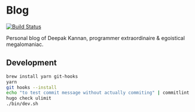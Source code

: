 # Blog

[![Build Status](https://travis-ci.org/deepak/blog.svg?branch=master)](https://travis-ci.org/deepak/blog)

Personal blog of Deepak Kannan, programmer extraordinaire & egoistical megalomaniac.

## Development

```sh
brew install yarn git-hooks
yarn
git hooks --install
echo "to test commit message without actually commiting" | commitlint
hugo check ulimit
./bin/dev.sh
```